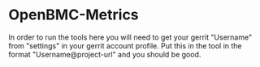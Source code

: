 # OpenBMC-Metrics

In order to run the tools here you will need to get your gerrit "Username" from "settings" in your gerrit account profile. Put this in the tool in the format "Username@project-url" and you should be good.
